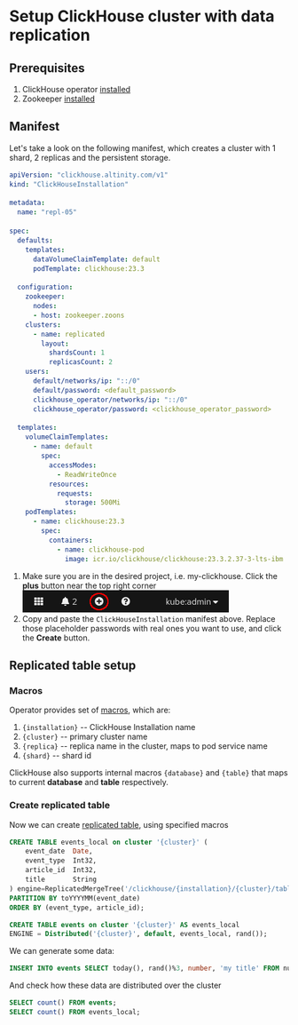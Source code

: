 # Setup ClickHouse cluster with data replication

## Prerequisites

1. ClickHouse operator [installed][operator_installation_openshift.md]
1. Zookeeper [installed][zookeeper_setup_openshift.md]


## Manifest

Let's take a look on the following manifest, which creates a cluster with 1 shard, 2 replicas and the persistent storage.

```yaml
apiVersion: "clickhouse.altinity.com/v1"
kind: "ClickHouseInstallation"

metadata:
  name: "repl-05"

spec:
  defaults:
    templates: 
      dataVolumeClaimTemplate: default
      podTemplate: clickhouse:23.3
 
  configuration:
    zookeeper:
      nodes:
      - host: zookeeper.zoons
    clusters:
      - name: replicated
        layout:
          shardsCount: 1
          replicasCount: 2
    users:
      default/networks/ip: "::/0"
      default/password: <default_password>
      clickhouse_operator/networks/ip: "::/0"
      clickhouse_operator/password: <clickhouse_operator_password>

  templates:
    volumeClaimTemplates:
      - name: default
        spec:
          accessModes:
            - ReadWriteOnce
          resources:
            requests:
              storage: 500Mi
    podTemplates:
      - name: clickhouse:23.3
        spec:
          containers:
            - name: clickhouse-pod
              image: icr.io/clickhouse/clickhouse:23.3.2.37-3-lts-ibm
```

1. Make sure you are in the desired project, i.e. my-clickhouse.
    Click the **plus** button near the top right corner\
    ![Plus button](./img/plus_button.png)
1. Copy and paste the ```ClickHouseInstallation``` manifest above.
    Replace those placeholder passwords with real ones you want to use, and click the **Create** button.

## Replicated table setup

### Macros
Operator provides set of [macros][macros], which are:
 1. `{installation}` -- ClickHouse Installation name
 1. `{cluster}` -- primary cluster name
 1. `{replica}` -- replica name in the cluster, maps to pod service name
 1. `{shard}` -- shard id

ClickHouse also supports internal macros `{database}` and `{table}` that maps to current **database** and **table** respectively.

### Create replicated table

Now we can create [replicated table][replication], using specified macros

```sql
CREATE TABLE events_local on cluster '{cluster}' (
    event_date  Date,
    event_type  Int32,
    article_id  Int32,
    title       String
) engine=ReplicatedMergeTree('/clickhouse/{installation}/{cluster}/tables/{shard}/{database}/{table}', '{replica}')
PARTITION BY toYYYYMM(event_date)
ORDER BY (event_type, article_id);
```

```sql
CREATE TABLE events on cluster '{cluster}' AS events_local
ENGINE = Distributed('{cluster}', default, events_local, rand());
```

We can generate some data:
```sql
INSERT INTO events SELECT today(), rand()%3, number, 'my title' FROM numbers(100);
```

And check how these data are distributed over the cluster
```sql
SELECT count() FROM events;
SELECT count() FROM events_local;
```

[operator_installation_openshift.md]: ./operator_installation_openshift.md
[zookeeper_setup_openshift.md]: ./zookeeper_setup_openshift.md
[macros]: https://clickhouse.com/docs/en/operations/server-configuration-parameters/settings#macros
[replication]: https://clickhouse.com/docs/en/engines/table-engines/mergetree-family/replication
